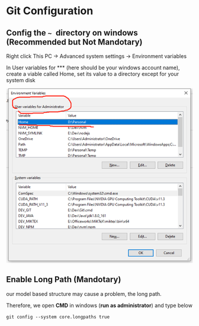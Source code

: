 # Git Configuration

## Config the `~ `directory on windows (Recommended but Not Mandotary)

Right click This PC -> Advanced system settings -> Environment variables

In User variables for \*\*\* (here should be your windows account name), create a viable called Home, set its value to a directory except for your system disk

![](<../.gitbook/assets/git environment.png>)

## Enable Long Path (Mandotary)

our model based structure may cause a problem, the long path.&#x20;

Therefore, we open **CMD** in windows (**run as administrator**) and type below

```
git config --system core.longpaths true
```
